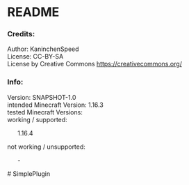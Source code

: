 <h1>README</h1>

<h3>Credits:</h3>

Author: KaninchenSpeed <br>
License: CC-BY-SA <br>
License by Creative Commons https://creativecommons.org/

<h3>Info:</h3>

Version: SNAPSHOT-1.0 <br>
intended Minecraft Version: 1.16.3 <br>
tested Minecraft Versions: <br>
    working / supported: <br>
        <ul>
            1.16.4
        </ul>
    not working / unsupported:
        <ul>
            -
        </ul># SimplePlugin
